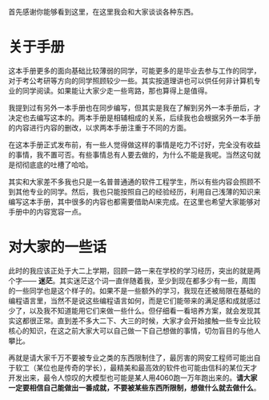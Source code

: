 首先感谢你能够看到这里，在这里我会和大家谈谈各种东西。

# 关于手册

这本手册更多的面向基础比较薄弱的同学，可能更多的是毕业去参与工作的同学，对于考公考研等方向的同学照顾较少一些。其实按道理讲也可以供任何非计算机专业的同学阅读。如果能让大家少走一些弯路，那也算得上是值得。

我提到过有另外一本手册也在同步编写，但其实是我在了解到另外一本手册后，才决定也去编写这本的。两本手册是相辅相成的关系，后续我也会根据另外一本手册的内容进行内容的删改，以求两本手册注重于不同的方面。

在这本手册正式发布前，有一些人觉得做这样的事情是吃力不讨好，完全没有收益的事情，我不置可否。有些事情总有人要去做的，为什么不能是我呢。当然这句就是彻彻底底的吐槽了哈哈。

其实和大家差不多我也只是一名普普通通的软件工程学生，所以有些内容会照顾不到其他专业的同学。然后，我也只能按照自己的经验经历，利用自己浅薄的知识来编写这本手册，其中很多的内容也都需要借助AI来完成。在这里也希望大家能够对手册中的内容宽容一点。


# 对大家的一些话

此时的我应该正处于大二上学期，回顾一路一来在学校的学习经历，突出的就是两个字—— **迷茫**。其实迷茫这个词一直伴随着我，至少到现在都多少有一些，周围的一些同学也是这个样子的。如果不是一些额外的学习，我现在还被局限在基础的编程语言里，当然不是说这些编程语言如何，而是它们能带来的满足感和成就感过少了，以及我不知道能用它们来做一些什么。但仔细看一看培养方案，就会发现其实这都很正常。直到差不多大二下、大三的时候，大家才会开始接触一些专业比较核心的知识，在这之前大家大可以自己做一下自己想做的事情，切勿盲目的与他人攀比。

再就是请大家千万不要被专业之类的东西限制住了，最厉害的网安工程师可能出自于软工（某位也是传奇的学长），最精美和最高效的软件也可能由信科的某位天才开发出来，最令人惊叹的大模型也可能是某人用4060跑一万年跑出来的。**请大家一定要相信自己能做出一番成就，不要被某些东西所限制，想做什么就去做什么**。